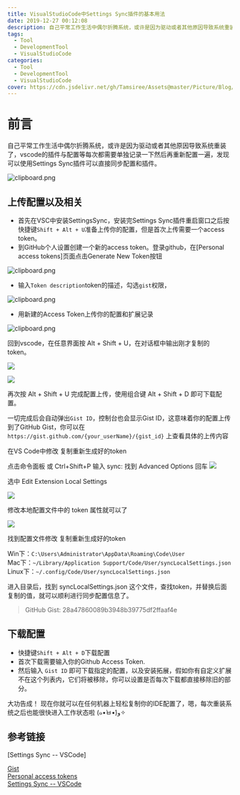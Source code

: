 ```yaml
---
title: VisualStudioCode中Settings Sync插件的基本用法
date: 2019-12-27 00:12:08
description: 自己平常工作生活中偶尔折腾系统，或许是因为驱动或者其他原因导致系统重装了，vscode的插件与配置等每次都需要单独记录一下然后再重新配置一遍，发现可以使用Settings Sync插件可以直接同步配置和插件。
tags:
  - Tool
  - DevelopmentTool
  - VisualStudioCode
categories:
  - Tool
  - DevelopmentTool
  - VisualStudioCode
cover: https://cdn.jsdelivr.net/gh/Tamsiree/Assets@master/Picture/Blog/Cover/p87xgm.jpg
---
```

# 前言
自己平常工作生活中偶尔折腾系统，或许是因为驱动或者其他原因导致系统重装了，vscode的插件与配置等每次都需要单独记录一下然后再重新配置一遍，发现可以使用Settings Sync插件可以直接同步配置和插件。

![clipboard.png](https://segmentfault.com/img/bVbfnE1?w=1112&h=868)

## 上传配置以及相关

-   首先在VSC中安装SettingsSync，安装完Settings Sync插件重启窗口之后按快捷键`Shift + Alt + U`准备上传你的配置，但是首次上传需要一个access token。
-   到GitHub个人设置创建一个新的access token。登录github，在[Personal access tokens]页面点击Generate New Token按钮

![clipboard.png](https://segmentfault.com/img/bVbfnLl?w=1000&h=325)

-   输入`Token description`token的描述，勾选`gist`权限，

![clipboard.png](https://segmentfault.com/img/bVbfnLx?w=1000&h=1193)

-   用新建的Access Token上传你的配置和扩展记录

![clipboard.png](https://segmentfault.com/img/bVbfnMf?w=1000&h=434)

回到vscode，在任意界面按 Alt + Shift + U，在对话框中输出刚才复制的 token。

![](https://upload-images.jianshu.io/upload_images/8056318-9e56c8327172b494.jpg?imageMogr2/auto-orient/strip|imageView2/2/w/674/format/webp)

![](https://upload-images.jianshu.io/upload_images/8056318-c18d2e32912c1958.png?imageMogr2/auto-orient/strip|imageView2/2/w/1200/format/webp)

再次按 Alt + Shift + U 完成配置上传，使用组合键 Alt + Shift + D 即可下载配置。

一切完成后会自动弹出`Gist ID`，控制台也会显示Gist ID，这意味着你的配置上传到了GitHub Gist，你可以在 `https://gist.github.com/{your_userName}/{gist_id}` 上查看具体的上传内容

在VS Code中修改
复制重新生成好的token

点击命令面板 或 Ctrl+Shift+P 输入 sync: 找到 Advanced Options 回车
![](https://segmentfault.com/img/bVblKbm?w=1250&h=350)

选中 Edit Extension Local Settings

![](https://segmentfault.com/img/bVblKbX?w=1292&h=724)

修改本地配置文件中的 token 属性就可以了

![](https://segmentfault.com/img/bVblKcU?w=1726&h=558)

找到配置文件修改
复制重新生成好的token

Win下：`C:\Users\Administrator\AppData\Roaming\Code\User`  
Mac下：`~/Library/Application Support/Code/User/syncLocalSettings.json`  
Linux下：`~/.config/Code/User/syncLocalSettings.json`  

进入目录后，找到 syncLocalSettings.json 这个文件，查找token，并替换后面复制的值，就可以顺利进行同步配置信息了。

> GitHub Gist: 28a47860089b3948b39775df2ffaaf4e

## 下载配置

-   快捷键`Shift + Alt + D`下载配置
-   首次下载需要输入你的Github Access Token.
-   然后输入 `Gist ID` 即可下载指定的配置，以及安装拓展，假如你有自定义扩展不在这个列表内，它们将被移除，你可以设置是否每次下载都直接移除旧的部分。

大功告成！ 现在你就可以在任何机器上轻松复制你的IDE配置了，嗯，每次重装系统之后也能很快进入工作状态啦 (๑•̀ㅂ•́)و✧

## 参考链接

[Settings Sync -- VSCode]

[Gist](https://gist.github.com/)  
[Personal access tokens](https://github.com/settings/tokens)  
[Settings Sync -- VSCode](https://marketplace.visualstudio.com/items?itemName=Shan.code-settings-sync)  
